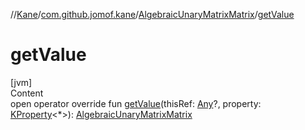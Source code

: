 //[Kane](../../index.md)/[com.github.jomof.kane](../index.md)/[AlgebraicUnaryMatrixMatrix](index.md)/[getValue](get-value.md)



# getValue  
[jvm]  
Content  
open operator override fun [getValue](get-value.md)(thisRef: [Any](https://kotlinlang.org/api/latest/jvm/stdlib/kotlin/-any/index.html)?, property: [KProperty](https://kotlinlang.org/api/latest/jvm/stdlib/kotlin.reflect/-k-property/index.html)<*>): [AlgebraicUnaryMatrixMatrix](index.md)  



